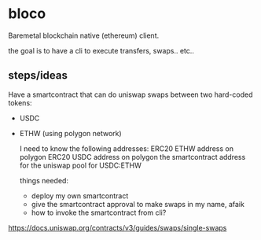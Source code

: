 # bloco

Baremetal blockchain native (ethereum) client.

the goal is to have a cli to execute transfers, swaps.. etc..

## steps/ideas

Have a smartcontract that can do uniswap swaps between two hard-coded tokens:
- USDC
- ETHW
(using polygon network)

    I need to know the following addresses:
    ERC20 ETHW address on polygon
    ERC20 USDC address on polygon
    the smartcontract address for the uniswap pool for USDC:ETHW

    things needed:
    - deploy my own smartcontract
    - give the smartcontract approval to make swaps in my name, afaik
    - how to invoke the smartcontract from cli?

https://docs.uniswap.org/contracts/v3/guides/swaps/single-swaps
